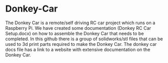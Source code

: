 # Donkey-Car
The Donkey Car is a remote/self driving RC car project which runs on a Raspberry Pi. We have created some documentation (Donkey RC Car Setup.docx) on how to assemble the Donkey Car that needs to be completed. In this github there is a group of solidworks/stl files that can be used to 3d print parts required to make the Donkey Car. The donkey car docs file has a link to a website with extensive documentation on the Donkey Car.
 


